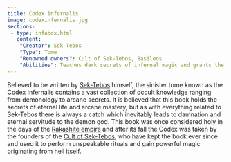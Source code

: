 ```yaml
---
title: Codex infernalis
image: codexinfernalis.jpg
sections:
 - type: infobox.html
   content:
    "Creator": Sek-Tebos
    "Type": Tome
    "Renowned owners": Cult of Sek-Tebos, Basileos
    "Abilities": Teaches dark secrets of infernal magic and grants the ability to summon and make deals with Sek-Tebos or his subject demons. 
---
```


Believed to be written by [Sek-Tebos](https://raldamain.com/en/creatures/superior%20beings/infernals/sektebos.html) himself, the sinister tome known as the Codex Infernalis contains a vast collection of occult knowledge ranging from demonology to arcane secrets. It is believed that this book holds the secrets of eternal life and arcane mastery, but as with everything related to Sek-Tebos there is always a catch which inevitably leads to damnation and eternal servitude to the demon god. This book was once considered holy in the days of the [Rakashite empire](https://raldamain.com/en/ideas/nations/rakashite.html) and after its fall the Codex was taken by the founders of the [Cult of Sek-Tebos](https://raldamain.com/en/ideas/religious%20groups/sek-tebos%20cult.html), who have kept the book ever since and used it to perform unspeakable rituals and gain powerful magic originating from hell itself.
